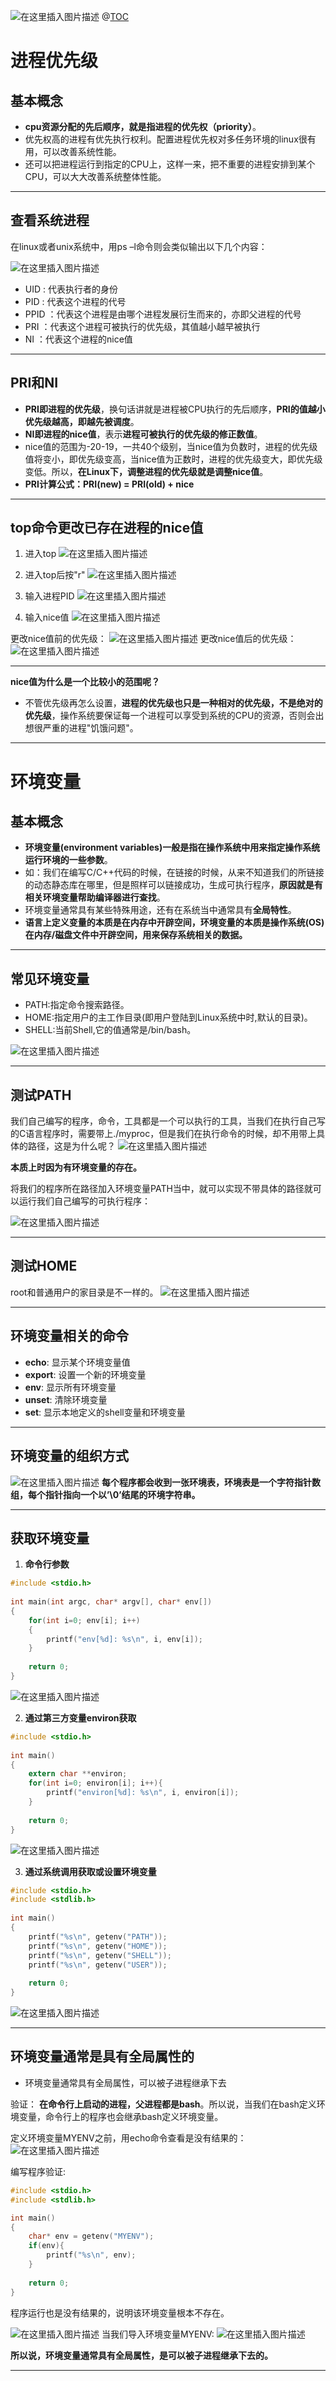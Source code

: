 ﻿![在这里插入图片描述](https://img-blog.csdnimg.cn/5ee93720470047a8b769945644e0cb03.png)
@[TOC](文章目录)

# 进程优先级
## 基本概念

 - **cpu资源分配的先后顺序，就是指进程的优先权（priority）**。
 - 优先权高的进程有优先执行权利。配置进程优先权对多任务环境的linux很有用，可以改善系统性能。
 - 还可以把进程运行到指定的CPU上，这样一来，把不重要的进程安排到某个CPU，可以大大改善系统整体性能。
---
## 查看系统进程
在linux或者unix系统中，用ps –l命令则会类似输出以下几个内容：

![在这里插入图片描述](https://img-blog.csdnimg.cn/f5467f59c1ee4ff4a5cd2a94d55450d2.png)

 - UID : 代表执行者的身份
 - PID : 代表这个进程的代号
 - PPID ：代表这个进程是由哪个进程发展衍生而来的，亦即父进程的代号
 - PRI ：代表这个进程可被执行的优先级，其值越小越早被执行
 - NI ：代表这个进程的nice值
----
## PRI和NI
- **PRI即进程的优先级**，换句话讲就是进程被CPU执行的先后顺序，**PRI的值越小优先级越高，即越先被调度**。
- **NI即进程的nice值**，表示**进程可被执行的优先级的修正数值**。
- nice值的范围为-20-19，一共40个级别，当nice值为负数时，进程的优先级值将变小，即优先级变高，当nice值为正数时，进程的优先级变大，即优先级变低。所以，**在Linux下，调整进程的优先级就是调整nice值**。
- **PRI计算公式：PRI(new) = PRI(old) + nice**
---
## top命令更改已存在进程的nice值
1. 进入top
![在这里插入图片描述](https://img-blog.csdnimg.cn/c9a628c1b34944ea9292be7923287378.png)

2. 进入top后按"r"
![在这里插入图片描述](https://img-blog.csdnimg.cn/a88af3ce04d146efa3b3b7ac6f47ca5b.png)

3. 输入进程PID
![在这里插入图片描述](https://img-blog.csdnimg.cn/f3b456281b084312a30623c2774bbbb6.png)

4. 输入nice值
![在这里插入图片描述](https://img-blog.csdnimg.cn/7615ceafee9a4d2d960fbf3cbeea85c3.png)

更改nice值前的优先级：
![在这里插入图片描述](https://img-blog.csdnimg.cn/59dc7aa32a4644dcae0f24e32d743a78.png)
更改nice值后的优先级：
![在这里插入图片描述](https://img-blog.csdnimg.cn/ed1c6c913e1e46bf87808339c792c05a.png)

---
**nice值为什么是一个比较小的范围呢？**
 - 不管优先级再怎么设置，**进程的优先级也只是一种相对的优先级，不是绝对的优先级**，操作系统要保证每一个进程可以享受到系统的CPU的资源，否则会出想很严重的进程"饥饿问题"。

---

# 环境变量
## 基本概念
 - **环境变量(environment variables)一般是指在操作系统中用来指定操作系统运行环境的一些参数**。
 - 如：我们在编写C/C++代码的时候，在链接的时候，从来不知道我们的所链接的动态静态库在哪里，但是照样可以链接成功，生成可执行程序，**原因就是有相关环境变量帮助编译器进行查找**。
 - 环境变量通常具有某些特殊用途，还有在系统当中通常具有**全局特性**。
 - **语言上定义变量的本质是在内存中开辟空间，环境变量的本质是操作系统(OS)在内存/磁盘文件中开辟空间，用来保存系统相关的数据。**
---
## 常见环境变量
 - PATH:指定命令搜索路径。
 - HOME:指定用户的主工作目录(即用户登陆到Linux系统中时,默认的目录)。
 - SHELL:当前Shell,它的值通常是/bin/bash。

![在这里插入图片描述](https://img-blog.csdnimg.cn/234269de0e1b4df6a95e12f5b995a738.png)

---
## 测试PATH
我们自己编写的程序，命令，工具都是一个可以执行的工具，当我们在执行自己写的C语言程序时，需要带上./myproc，但是我们在执行命令的时候，却不用带上具体的路径，这是为什么呢？
![在这里插入图片描述](https://img-blog.csdnimg.cn/7ed13286710742fb8f7f9f9b25581157.png)

**本质上时因为有环境变量的存在。**

将我们的程序所在路径加入环境变量PATH当中，就可以实现不带具体的路径就可以运行我们自己编写的可执行程序：

![在这里插入图片描述](https://img-blog.csdnimg.cn/c02cba5203ce4036bae9aadadd582642.png)

---
## 测试HOME
root和普通用户的家目录是不一样的。
![在这里插入图片描述](https://img-blog.csdnimg.cn/995472081fc144d7b8f79fe1310d8e1b.png)

---
## 环境变量相关的命令

 - **echo**: 显示某个环境变量值
 - **export**: 设置一个新的环境变量
 -  **env**: 显示所有环境变量
 - **unset**: 清除环境变量
 - **set**: 显示本地定义的shell变量和环境变量
---

## 环境变量的组织方式
![在这里插入图片描述](https://img-blog.csdnimg.cn/c4803c7daf7848619f3a64960a421cda.png)
**每个程序都会收到一张环境表，环境表是一个字符指针数组，每个指针指向一个以’\0’结尾的环境字符串。**

---

## 获取环境变量

 1. **命令行参数**

```c
#include <stdio.h>    
      
int main(int argc, char* argv[], char* env[])    
{    
    for(int i=0; env[i]; i++)    
    {    
        printf("env[%d]: %s\n", i, env[i]);                                                                                                                  
    } 
             
    return 0;    
}    

```

![在这里插入图片描述](https://img-blog.csdnimg.cn/bc76ea09a65244afbe2f5dd35c61f40d.png)


 2. **通过第三方变量environ获取**

```c
#include <stdio.h>    
    
int main()    
{    
    extern char **environ;    
    for(int i=0; environ[i]; i++){    
        printf("environ[%d]: %s\n", i, environ[i]);                                                                                                            
    }    
    
    return 0;    
} 
```
![在这里插入图片描述](https://img-blog.csdnimg.cn/fa861623a62e41dfa94dc459ea458444.png)

 3. **通过系统调用获取或设置环境变量**

```c
#include <stdio.h>    
#include <stdlib.h>    
     
int main()    
{    
    printf("%s\n", getenv("PATH"));    
    printf("%s\n", getenv("HOME"));    
    printf("%s\n", getenv("SHELL"));    
    printf("%s\n", getenv("USER"));                                                                                                                            
    
    return 0;    
} 
```

![在这里插入图片描述](https://img-blog.csdnimg.cn/a53ad42b4f124b949055830235abc1bb.png)

---

## 环境变量通常是具有全局属性的

 - 环境变量通常具有全局属性，可以被子进程继承下去

验证：
**在命令行上启动的进程，父进程都是bash**。所以说，当我们在bash定义环境变量，命令行上的程序也会继承bash定义环境变量。

定义环境变量MYENV之前，用echo命令查看是没有结果的：
![在这里插入图片描述](https://img-blog.csdnimg.cn/834f6f5537e64b3e9e471691d10c84bf.png)

编写程序验证:

```c
#include <stdio.h>    
#include <stdlib.h>    

int main()
{
    char* env = getenv("MYENV");
    if(env){
        printf("%s\n", env);
    }
                                                                                                                                                               
    return 0;                                                                                                                                      
}     
```
程序运行也是没有结果的，说明该环境变量根本不存在。

![在这里插入图片描述](https://img-blog.csdnimg.cn/60c70da801294933809d673e75763b45.png)
当我们导入环境变量MYENV:
![在这里插入图片描述](https://img-blog.csdnimg.cn/e13b06ca8d8b457cbaf20e4ff2ee39f3.png)

**所以说，环境变量通常具有全局属性，是可以被子进程继承下去的。**

---

